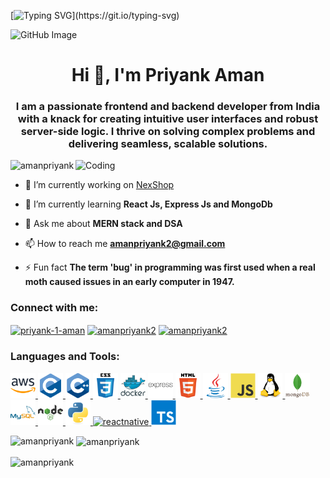 [![Typing SVG](https://readme-typing-svg.herokuapp.com?font=Fira+Code&size=32&pause=2000&color=00D2D3&width=1024&height=120&lines=Welcome+to+my+GitHub.+Let’s+create+magic+with+code!;Glad+you’re+here!+Let’s+code+something+amazing.)](https://git.io/typing-svg)

<img src="https://user-images.githubusercontent.com/106918656/209438619-25091cdf-a126-4e95-a24c-5efdf8057606.gif" alt="GitHub Image" width="1300" />
<h1 align="center">Hi 👋, I'm Priyank Aman</h1>
<h3 align="center">I am a passionate frontend and backend developer from India with a knack for creating intuitive user interfaces and robust server-side logic. I thrive on solving complex problems and delivering seamless, scalable solutions.</h3>
<img align="right" alt="Coding" width="400" src="https://i.giphy.com/media/LmNwrBhejkK9EFP504/giphy.gif" />

<p align="left"> <img src="https://komarev.com/ghpvc/?username=amanpriyank&label=Profile%20views&color=0e75b6&style=flat" alt="amanpriyank" /> </p>

- 🔭 I’m currently working on [NexShop](https://github.com/amanPriyank/NexShop)

- 🌱 I’m currently learning **React Js, Express Js and MongoDb**

- 💬 Ask me about **MERN stack and DSA**

- 📫 How to reach me **amanpriyank2@gmail.com**

- ⚡ Fun fact **The term 'bug' in programming was first used when a real moth caused issues in an early computer in 1947.**

<h3 align="left">Connect with me:</h3>
<p align="left">
<a href="https://linkedin.com/in/priyank-1-aman" target="blank"><img align="center" src="https://raw.githubusercontent.com/rahuldkjain/github-profile-readme-generator/master/src/images/icons/Social/linked-in-alt.svg" alt="priyank-1-aman" height="30" width="40" /></a>
<a href="https://www.codechef.com/users/amanpriyank2" target="blank"><img align="center" src="https://cdn.jsdelivr.net/npm/simple-icons@3.1.0/icons/codechef.svg" alt="amanpriyank2" height="30" width="40" /></a>
<a href="https://www.leetcode.com/amanpriyank2" target="blank"><img align="center" src="https://raw.githubusercontent.com/rahuldkjain/github-profile-readme-generator/master/src/images/icons/Social/leet-code.svg" alt="amanpriyank2" height="30" width="40" /></a>
</p>

<h3 align="left">Languages and Tools:</h3>
<p align="left"> <a href="https://aws.amazon.com" target="_blank" rel="noreferrer"> <img src="https://raw.githubusercontent.com/devicons/devicon/master/icons/amazonwebservices/amazonwebservices-original-wordmark.svg" alt="aws" width="40" height="40"/> </a> <a href="https://www.cprogramming.com/" target="_blank" rel="noreferrer"> <img src="https://raw.githubusercontent.com/devicons/devicon/master/icons/c/c-original.svg" alt="c" width="40" height="40"/> </a> <a href="https://www.w3schools.com/cpp/" target="_blank" rel="noreferrer"> <img src="https://raw.githubusercontent.com/devicons/devicon/master/icons/cplusplus/cplusplus-original.svg" alt="cplusplus" width="40" height="40"/> </a> <a href="https://www.w3schools.com/css/" target="_blank" rel="noreferrer"> <img src="https://raw.githubusercontent.com/devicons/devicon/master/icons/css3/css3-original-wordmark.svg" alt="css3" width="40" height="40"/> </a> <a href="https://www.docker.com/" target="_blank" rel="noreferrer"> <img src="https://raw.githubusercontent.com/devicons/devicon/master/icons/docker/docker-original-wordmark.svg" alt="docker" width="40" height="40"/> </a> <a href="https://expressjs.com" target="_blank" rel="noreferrer"> <img src="https://raw.githubusercontent.com/devicons/devicon/master/icons/express/express-original-wordmark.svg" alt="express" width="40" height="40"/> </a> <a href="https://www.w3.org/html/" target="_blank" rel="noreferrer"> <img src="https://raw.githubusercontent.com/devicons/devicon/master/icons/html5/html5-original-wordmark.svg" alt="html5" width="40" height="40"/> </a> <a href="https://www.java.com" target="_blank" rel="noreferrer"> <img src="https://raw.githubusercontent.com/devicons/devicon/master/icons/java/java-original.svg" alt="java" width="40" height="40"/> </a> <a href="https://developer.mozilla.org/en-US/docs/Web/JavaScript" target="_blank" rel="noreferrer"> <img src="https://raw.githubusercontent.com/devicons/devicon/master/icons/javascript/javascript-original.svg" alt="javascript" width="40" height="40"/> </a> <a href="https://www.linux.org/" target="_blank" rel="noreferrer"> <img src="https://raw.githubusercontent.com/devicons/devicon/master/icons/linux/linux-original.svg" alt="linux" width="40" height="40"/> </a> <a href="https://www.mongodb.com/" target="_blank" rel="noreferrer"> <img src="https://raw.githubusercontent.com/devicons/devicon/master/icons/mongodb/mongodb-original-wordmark.svg" alt="mongodb" width="40" height="40"/> </a> <a href="https://www.mysql.com/" target="_blank" rel="noreferrer"> <img src="https://raw.githubusercontent.com/devicons/devicon/master/icons/mysql/mysql-original-wordmark.svg" alt="mysql" width="40" height="40"/> </a> <a href="https://nodejs.org" target="_blank" rel="noreferrer"> <img src="https://raw.githubusercontent.com/devicons/devicon/master/icons/nodejs/nodejs-original-wordmark.svg" alt="nodejs" width="40" height="40"/> </a> <a href="https://www.python.org" target="_blank" rel="noreferrer"> <img src="https://raw.githubusercontent.com/devicons/devicon/master/icons/python/python-original.svg" alt="python" width="40" height="40"/> </a> <a href="https://reactnative.dev/" target="_blank" rel="noreferrer"> <img src="https://reactnative.dev/img/header_logo.svg" alt="reactnative" width="40" height="40"/> </a> <a href="https://www.typescriptlang.org/" target="_blank" rel="noreferrer"> <img src="https://raw.githubusercontent.com/devicons/devicon/master/icons/typescript/typescript-original.svg" alt="typescript" width="40" height="40"/> </a> </p>

<p><img align="left" src="https://github-readme-stats.vercel.app/api/top-langs?username=amanpriyank&show_icons=true&locale=en&layout=compact" alt="amanpriyank" /></p>

<p>&nbsp;<img align="center" src="https://github-readme-stats.vercel.app/api?username=amanpriyank&show_icons=true&locale=en" alt="amanpriyank" /></p>

<p><img align="center" src="https://github-readme-streak-stats.herokuapp.com/?user=amanpriyank&" alt="amanpriyank" /></p>
